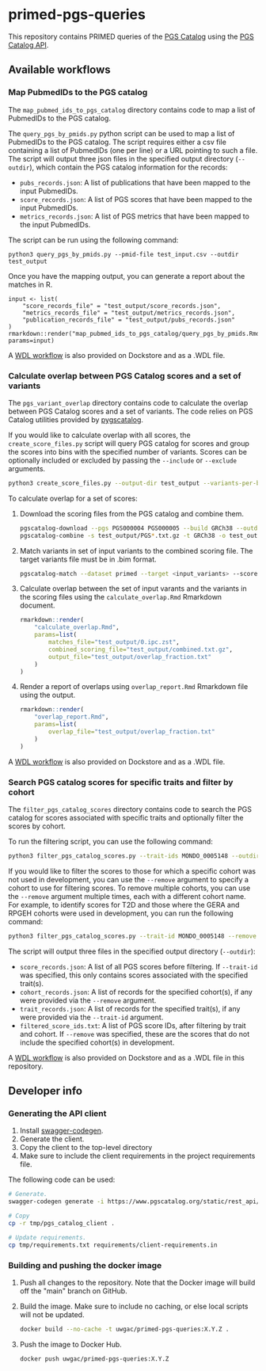 # primed-pgs-queries

This repository contains PRIMED queries of the [PGS Catalog](https://www.pgscatalog.org/) using the [PGS Catalog API](https://www.pgscatalog.org/rest-api).

## Available workflows

### Map PubmedIDs to the PGS catalog

The `map_pubmed_ids_to_pgs_catalog` directory contains code to map a list of PubmedIDs to the PGS catalog.

The `query_pgs_by_pmids.py` python script can be used to map a list of PubmedIDs to the PGS catalog.
The script requires either a csv file containing a list of PubmedIDs (one per line) or a URL pointing to such a file.
The script will output three json files in the specified output directory (`--outdir`), which contain the PGS catalog information for the records:
- `pubs_records.json`: A list of publications that have been mapped to the input PubmedIDs.
- `score_records.json`: A list of PGS scores that have been mapped to the input PubmedIDs.
- `metrics_records.json`: A list of PGS metrics that have been mapped to the input PubmedIDs.

The script can be run using the following command:

```
python3 query_pgs_by_pmids.py --pmid-file test_input.csv --outdir test_output
```

Once you have the mapping output, you can generate a report about the matches in R.

```{r}
input <- list(
    "score_records_file" = "test_output/score_records.json",
    "metrics_records_file" = "test_output/metrics_records.json",
    "publication_records_file" = "test_output/pubs_records.json"
)
rmarkdown::render("map_pubmed_ids_to_pgs_catalog/query_pgs_by_pmids.Rmd", params=input)
```

A [WDL workflow](https://dockstore.org/workflows/github.com/UW-GAC/primed-pgs-queries/map_pubmed_ids_to_pgs_catalog:main?tab=info) is also provided on Dockstore and as a .WDL file.


### Calculate overlap between PGS Catalog scores and a set of variants

The `pgs_variant_overlap` directory contains code to calculate the overlap between PGS Catalog scores and a set of variants.
The code relies on PGS Catalog utilities provided by [pygscatalog](https://github.com/PGScatalog/pygscatalog).

If you would like to calculate overlap with all scores, the `create_score_files.py` script will query PGS catalog for scores and group the scores into bins with the specified number of variants. Scores can be optionally included or excluded by passing the `--include` or `--exclude` arguments.

```bash
python3 create_score_files.py --output-dir test_output --variants-per-batch 1000
```

To calculate overlap for a set of scores:

1. Download the scoring files from the PGS catalog and combine them.

    ```bash
    pgscatalog-download --pgs PGS000004 PGS000005 --build GRCh38 --outdir output_dir
    pgscatalog-combine -s test_output/PGS*.txt.gz -t GRCh38 -o test_output/combined.txt.gz
    ```
1. Match variants in set of input variants to the combined scoring file. The target variants file must be in .bim format.

    ```bash
    pgscatalog-match --dataset primed --target <input_variants> --scorefiles test_output/combined.txt.gz --outdir output_dir --only_match
    ```
1. Calculate overlap between the set of input varants and the variants in the scoring files using the `calculate_overlap.Rmd` Rmarkdown document.

    ```r
    rmarkdown::render(
        "calculate_overlap.Rmd",
        params=list(
            matches_file="test_output/0.ipc.zst",
            combined_scoring_file="test_output/combined.txt.gz",
            output_file="test_output/overlap_fraction.txt"
        )
    )
    ```
1. Render a report of overlaps using `overlap_report.Rmd` Rmarkdown file using the output.

    ```r
    rmarkdown::render(
        "overlap_report.Rmd",
        params=list(
            overlap_file="test_output/overlap_fraction.txt"
        )
    )
    ```

A [WDL workflow](https://dockstore.org/workflows/github.com/UW-GAC/primed-pgs-queries/pgs_variant_overlap:variant-overlap?tab=info) is also provided on Dockstore and as a .WDL file.


### Search PGS catalog scores for specific traits and filter by cohort

The `filter_pgs_catalog_scores` directory contains code to search the PGS catalog for scores associated with specific traits and optionally filter the scores by cohort.

To run the filtering script, you can use the following command:

```bash
python3 filter_pgs_catalog_scores.py --trait-ids MONDO_0005148 --outdir test_output
```

If you would like to filter the scores to those for which a specific cohort was not used in development,  you can use the `--remove` argument to specify a cohort to use for filtering scores.
To remove multiple cohorts, you can use the `--remove` argument multiple times, each with a different cohort name.
For example, to identify scores for T2D and those where the GERA and RPGEH cohorts were used in development, you can run the following command:

```bash
python3 filter_pgs_catalog_scores.py --trait-id MONDO_0005148 --remove GERA --remove RPGEH --remove RPEGH --outdir test_output
```
The script will output three files in the specified output directory (`--outdir`):
- `score_records.json`: A list of all PGS scores before filtering. If `--trait-id` was specified, this only contains scores associated with the specified trait(s).
- `cohort_records.json`: A list of records for the specified cohort(s), if any were provided via the `--remove` argument.
- `trait_records.json`: A list of records for the specified trait(s), if any were provided via the `--trait-id` argument.
- `filtered_score_ids.txt`: A list of PGS score IDs, after filtering by trait and cohort. If `--remove` was specified, these are the scores that do not include the specified cohort(s) in development.


A [WDL workflow](https://dockstore.org/workflows/github.com/UW-GAC/primed-pgs-queries/filter_pgs_catalog_scores:feature/filter-scores?tab=info) is also provided on Dockstore and as a .WDL file in this repository.


## Developer info

### Generating the API client

1. Install [swagger-codegen](https://swagger.io/tools/swagger-codegen/).
1. Generate the client.
1. Copy the client to the top-level directory
1. Make sure to include the client requirements in the project requirements file.

The following code can be used:
```bash
# Generate.
swagger-codegen generate -i https://www.pgscatalog.org/static/rest_api/openapi/openapi-schema.yml -l python -o tmp --config swagger_codegen_config.json

# Copy
cp -r tmp/pgs_catalog_client .

# Update requirements.
cp tmp/requirements.txt requirements/client-requirements.in
```

### Building and pushing the docker image

1. Push all changes to the repository. Note that the Docker image will build off the "main" branch on GitHub.

1. Build the image. Make sure to include no caching, or else local scripts will not be updated.

    ```bash
    docker build --no-cache -t uwgac/primed-pgs-queries:X.Y.Z .
    ```

1. Push the image to Docker Hub.

    ```bash
    docker push uwgac/primed-pgs-queries:X.Y.Z
    ```
